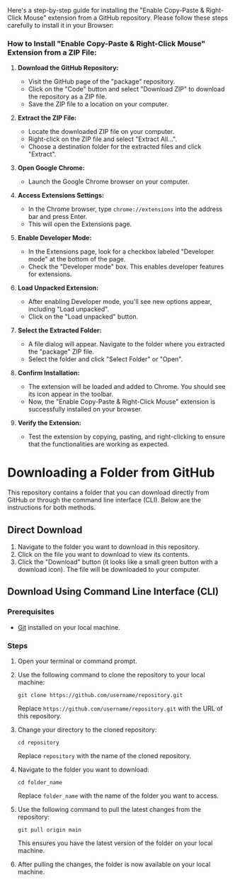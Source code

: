 Here's a step-by-step guide for installing the "Enable Copy-Paste & Right-Click Mouse" extension from a GitHub repository. 
Please follow these steps carefully to install it in your Browser:

### How to Install "Enable Copy-Paste & Right-Click Mouse" Extension from a ZIP File:

1. **Download the GitHub Repository:**
   - Visit the GitHub page of the "package" repository.
   - Click on the "Code" button and select "Download ZIP" to download the repository as a ZIP file.
   - Save the ZIP file to a location on your computer.

2. **Extract the ZIP File:**
   - Locate the downloaded ZIP file on your computer.
   - Right-click on the ZIP file and select "Extract All...".
   - Choose a destination folder for the extracted files and click "Extract".

3. **Open Google Chrome:**
   - Launch the Google Chrome browser on your computer.

4. **Access Extensions Settings:**
   - In the Chrome browser, type `chrome://extensions` into the address bar and press Enter.
   - This will open the Extensions page.

5. **Enable Developer Mode:**
   - In the Extensions page, look for a checkbox labeled "Developer mode" at the bottom of the page.
   - Check the "Developer mode" box. This enables developer features for extensions.

6. **Load Unpacked Extension:**
   - After enabling Developer mode, you'll see new options appear, including "Load unpacked".
   - Click on the "Load unpacked" button.

7. **Select the Extracted Folder:**
   - A file dialog will appear. Navigate to the folder where you extracted the "package" ZIP file.
   - Select the folder and click "Select Folder" or "Open".

8. **Confirm Installation:**
   - The extension will be loaded and added to Chrome. You should see its icon appear in the toolbar.
   - Now, the "Enable Copy-Paste & Right-Click Mouse" extension is successfully installed on your browser.

9. **Verify the Extension:**
   - Test the extension by copying, pasting, and right-clicking to ensure that the functionalities are working as expected.




# Downloading a Folder from GitHub

This repository contains a folder that you can download directly from GitHub or through the command line interface (CLI). Below are the instructions for both methods.

## Direct Download

1. Navigate to the folder you want to download in this repository.
2. Click on the file you want to download to view its contents.
3. Click the "Download" button (it looks like a small green button with a download icon). The file will be downloaded to your computer.

## Download Using Command Line Interface (CLI)

### Prerequisites

- [Git](https://git-scm.com/) installed on your local machine.

### Steps

1. Open your terminal or command prompt.

2. Use the following command to clone the repository to your local machine:

   ```
   git clone https://github.com/username/repository.git
   ```

   Replace `https://github.com/username/repository.git` with the URL of this repository.

3. Change your directory to the cloned repository:

   ```
   cd repository
   ```

   Replace `repository` with the name of the cloned repository.

4. Navigate to the folder you want to download:

   ```
   cd folder_name
   ```

   Replace `folder_name` with the name of the folder you want to access.

5. Use the following command to pull the latest changes from the repository:

   ```
   git pull origin main
   ```

   This ensures you have the latest version of the folder on your local machine.

6. After pulling the changes, the folder is now available on your local machine.

